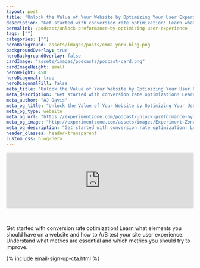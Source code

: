 ```yaml
---
layout: post
title: "Unlock the Value of Your Website by Optimizing Your User Experience"
description: "Get started with conversion rate optimization! Learn what elements you should have on a website and how to A/B test your site user experience. Understand what metrics are essential and which metrics you should try to improve."
permalink: /podcast/unlock-preformance-by-optimizing-user-experience
tags: [""]
categories: [""]
heroBackground: assets/images/posts/emma-york-blog.png
backgroundOverlay: true
heroBackgroundOverlay: false
cardImage: "assets/images/podcasts/podcast-card.png"
cardImageHeight: small
heroHeight: 450
heroDiagonal: true
heroDiagonalFill: false
meta_title: "Unlock the Value of Your Website by Optimizing Your User Experience"
meta_description: "Get started with conversion rate optimization! Learn what elements you should have on a website and how to A/B test your site user experience. Understand what metrics are essential and which metrics you should try to improve."
meta_author: "AJ Davis"
meta_og_title: "Unlock the Value of Your Website by Optimizing Your User Experience"
meta_og_type: website
meta_og_url: "https://experimentzone.com/podcast/unlock-preformance-by-optimizing-user-experience"
meta_og_image: "http://experimentzone.com/assets/images/Experiment-Zone-social-logo.jpg"
meta_og_description: "Get started with conversion rate optimization! Learn what elements you should have on a website and how to A/B test your site user experience. Understand what metrics are essential and which metrics you should try to improve."
header_classes: header-transparent
custom_css: blog-hero
---
```


<iframe title="Unlock the Value of Your Website by Optimizing Your User Experience with AJ Davis - SG65" height="150" width="100%" style="border: none;" scrolling="no" data-name="pb-iframe-player" src="https://www.podbean.com/player-v2/?i=fxtgw-11529ff-pb&from=pb6admin&share=1&download=1&rtl=0&fonts=Arial&skin=3267a3&font-color=auto&btn-skin=ff6d00" allowfullscreen=""></iframe>

&nbsp;

Get started with conversion rate optimization! Learn what elements you should have on a website and how to A/B test your site user experience. Understand what metrics are essential and which metrics you should try to improve.

{% include email-sign-up-cta.html %}
